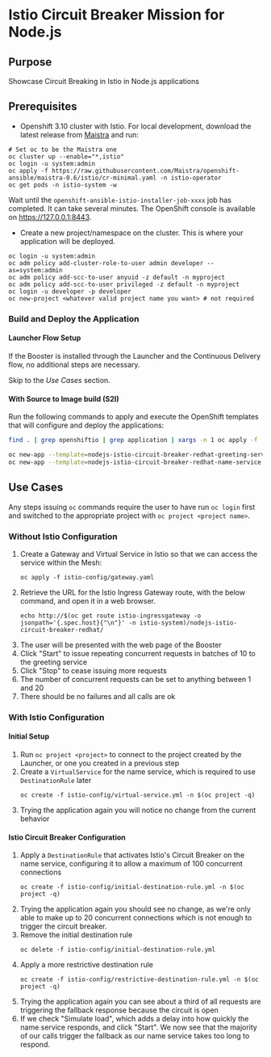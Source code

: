 # Istio Circuit Breaker Mission for Node.js

## Purpose

Showcase Circuit Breaking in Istio in Node.js applications

## Prerequisites

* Openshift 3.10 cluster with Istio. For local development, download the latest release from [Maistra](https://github.com/Maistra/origin/releases) and run:

```
# Set oc to be the Maistra one
oc cluster up --enable="*,istio"
oc login -u system:admin
oc apply -f https://raw.githubusercontent.com/Maistra/openshift-ansible/maistra-0.6/istio/cr-minimal.yaml -n istio-operator
oc get pods -n istio-system -w
```
Wait until the `openshift-ansible-istio-installer-job-xxxx` job has completed. It can take several minutes. The OpenShift console is available on https://127.0.0.1:8443.

* Create a new project/namespace on the cluster. This is where your application will be deployed.

```
oc login -u system:admin
oc adm policy add-cluster-role-to-user admin developer --as=system:admin
oc adm policy add-scc-to-user anyuid -z default -n myproject
oc adm policy add-scc-to-user privileged -z default -n myproject
oc login -u developer -p developer
oc new-project <whatever valid project name you want> # not required
```

### Build and Deploy the Application

#### Launcher Flow Setup

If the Booster is installed through the Launcher and the Continuous Delivery flow, no additional steps are necessary.

Skip to the _Use Cases_ section.

#### With Source to Image build (S2I)

Run the following commands to apply and execute the OpenShift templates that will configure and deploy the applications:

```bash
find . | grep openshiftio | grep application | xargs -n 1 oc apply -f

oc new-app --template=nodejs-istio-circuit-breaker-redhat-greeting-service -p SOURCE_REPOSITORY_URL=https://github.com/nodeshift-starters/nodejs-istio-circuit-breaker-redhat -p SOURCE_REPOSITORY_REF=master -p SOURCE_REPOSITORY_DIR=greeting-service
oc new-app --template=nodejs-istio-circuit-breaker-redhat-name-service -p SOURCE_REPOSITORY_URL=https://github.com/nodeshift-starters/nodejs-istio-circuit-breaker-redhat -p SOURCE_REPOSITORY_REF=master -p SOURCE_REPOSITORY_DIR=name-service
```

## Use Cases

Any steps issuing `oc` commands require the user to have run `oc login` first and switched to the appropriate project with `oc project <project name>`.

### Without Istio Configuration

1. Create a Gateway and Virtual Service in Istio so that we can access the service within the Mesh:
    ```
    oc apply -f istio-config/gateway.yaml
    ```
2. Retrieve the URL for the Istio Ingress Gateway route, with the below command, and open it in a web browser.
    ```
    echo http://$(oc get route istio-ingressgateway -o jsonpath='{.spec.host}{"\n"}' -n istio-system)/nodejs-istio-circuit-breaker-redhat/
    ```
3. The user will be presented with the web page of the Booster
4. Click "Start" to issue repeating concurrent requests in batches of 10 to the greeting service
5. Click "Stop" to cease issuing more requests
6. The number of concurrent requests can be set to anything between 1 and 20
7. There should be no failures and all calls are ok

### With Istio Configuration

#### Initial Setup

1. Run `oc project <project>` to connect to the project created by the Launcher, or one you created in a previous step
2. Create a `VirtualService` for the name service, which is required to use `DestinationRule` later
    ````
    oc create -f istio-config/virtual-service.yml -n $(oc project -q)
    ````
3. Trying the application again you will notice no change from the current behavior

#### Istio Circuit Breaker Configuration

1. Apply a `DestinationRule` that activates Istio's Circuit Breaker on the name service,
configuring it to allow a maximum of 100 concurrent connections
    ````
    oc create -f istio-config/initial-destination-rule.yml -n $(oc project -q)
    ````
2. Trying the application again you should see no change,
as we're only able to make up to 20 concurrent connections which is not enough to trigger the circuit breaker.
3. Remove the initial destination rule
    ````
    oc delete -f istio-config/initial-destination-rule.yml
    ````
4. Apply a more restrictive destination rule
    ````
    oc create -f istio-config/restrictive-destination-rule.yml -n $(oc project -q)
    ````
5. Trying the application again you can see about a third of all requests are triggering the fallback response because the circuit is open
6. If we check "Simulate load", which adds a delay into how quickly the name service responds, and click "Start".
We now see that the majority of our calls trigger the fallback as our name service takes too long to respond.
